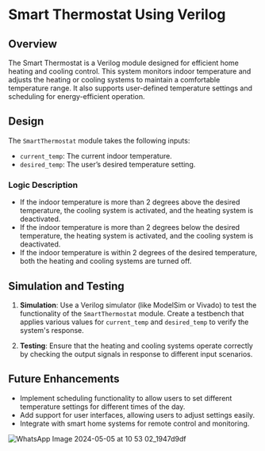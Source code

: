 # Smart Thermostat Using Verilog

## Overview

The Smart Thermostat is a Verilog module designed for efficient home heating and cooling control. This system monitors indoor temperature and adjusts the heating or cooling systems to maintain a comfortable temperature range. It also supports user-defined temperature settings and scheduling for energy-efficient operation.

## Design

The `SmartThermostat` module takes the following inputs:
- `current_temp`: The current indoor temperature.
- `desired_temp`: The user’s desired temperature setting.

### Logic Description

- If the indoor temperature is more than 2 degrees above the desired temperature, the cooling system is activated, and the heating system is deactivated.
- If the indoor temperature is more than 2 degrees below the desired temperature, the heating system is activated, and the cooling system is deactivated.
- If the indoor temperature is within 2 degrees of the desired temperature, both the heating and cooling systems are turned off.

## Simulation and Testing

1. **Simulation**: Use a Verilog simulator (like ModelSim or Vivado) to test the functionality of the `SmartThermostat` module. Create a testbench that applies various values for `current_temp` and `desired_temp` to verify the system's response.
  
2. **Testing**: Ensure that the heating and cooling systems operate correctly by checking the output signals in response to different input scenarios.

## Future Enhancements

- Implement scheduling functionality to allow users to set different temperature settings for different times of the day.
- Add support for user interfaces, allowing users to adjust settings easily.
- Integrate with smart home systems for remote control and monitoring.


![WhatsApp Image 2024-05-05 at 10 53 02_1947d9df](https://github.com/pratz222/Smart-Thermostat-using-Verilog/assets/53640877/e367bec4-be1b-4b49-a52f-0c0d55058bc5)


